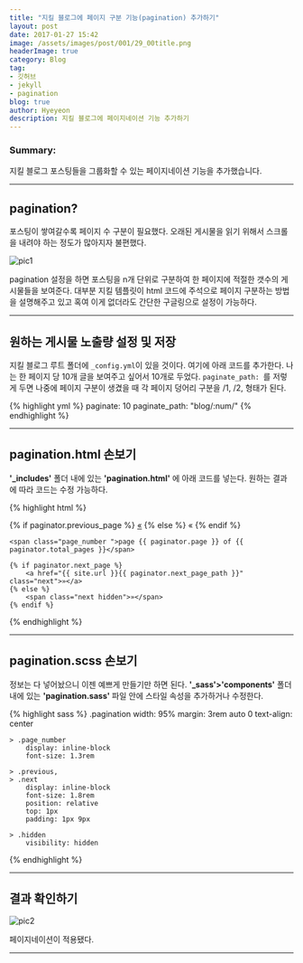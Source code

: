 ```yaml
---
title: "지킬 블로그에 페이지 구분 기능(pagination) 추가하기"
layout: post
date: 2017-01-27 15:42
image: /assets/images/post/001/29_00title.png
headerImage: true
category: Blog
tag:
- 깃허브
- jekyll
- pagination
blog: true
author: Hyeyeon
description: 지킬 블로그에 페이지네이션 기능 추가하기
---
```


### Summary:

지킬 블로그 포스팅들을 그룹화할 수 있는 페이지네이션 기능을 추가했습니다.

---

## pagination?

포스팅이 쌓여갈수록 페이지 수 구분이 필요했다. 오래된 게시물을 읽기 위해서 스크롤을 내려야 하는 정도가 많아지자 불편했다.

![pic1](/assets/images/post/001/29_01.png)

pagination 설정을 하면 포스팅을 n개 단위로 구분하여 한 페이지에 적절한 갯수의 게시물들을 보여준다. 대부분 지킬 템플릿이 html 코드에 주석으로 페이지 구분하는 방법을 설명해주고 있고 혹여 이게 없더라도 간단한 구글링으로 설정이 가능하다.

---

## 원하는 게시물 노출량 설정 및 저장

지킬 블로그 루트 폴더에 `_config.yml`이 있을 것이다. 여기에 아래 코드를 추가한다. 나는 한 페이지 당 10개 글을 보여주고 싶어서 10개로 두었다. `paginate_path: `를 저렇게 두면 나중에 페이지 구분이 생겼을 때 각 페이지 덩어리 구분을 /1, /2, 형태가 된다.

{% highlight yml %}
paginate: 10
paginate_path: "blog/:num/"
{% endhighlight %}

---

## pagination.html 손보기

**'_includes'** 폴더 내에 있는 **'pagination.html'** 에 아래 코드를 넣는다. 원하는 결과에 따라 코드는 수정 가능하다.

{% highlight html %}
<div class="pagination">
    {% if paginator.previous_page %}
        <a href="{{ site.url }}{{ paginator.previous_page_path }}" class="previous">«</a>
    {% else %}
        <span class="previous hidden">«</span>
    {% endif %}

    <span class="page_number ">page {{ paginator.page }} of {{ paginator.total_pages }}</span>

    {% if paginator.next_page %}
        <a href="{{ site.url }}{{ paginator.next_page_path }}" class="next">»</a>
    {% else %}
        <span class="next hidden">»</span>
    {% endif %}
</div>
{% endhighlight %}

---

## pagination.scss 손보기

정보는 다 넣어놨으니 이젠 예쁘게 만들기만 하면 된다. **'_sass'>'components'** 폴더 내에 있는 **'pagination.sass'** 파일 안에 스타일 속성을 추가하거나 수정한다.

{% highlight sass %}
.pagination
    width: 95%
    margin: 3rem auto 0
    text-align: center

    > .page_number
        display: inline-block
        font-size: 1.3rem

    > .previous,
    > .next
        display: inline-block
        font-size: 1.8rem
        position: relative
        top: 1px
        padding: 1px 9px

    > .hidden
        visibility: hidden
{% endhighlight %}

---

## 결과 확인하기

![pic2](/assets/images/post/001/29_02.png)

페이지네이션이 적용됐다.

---
